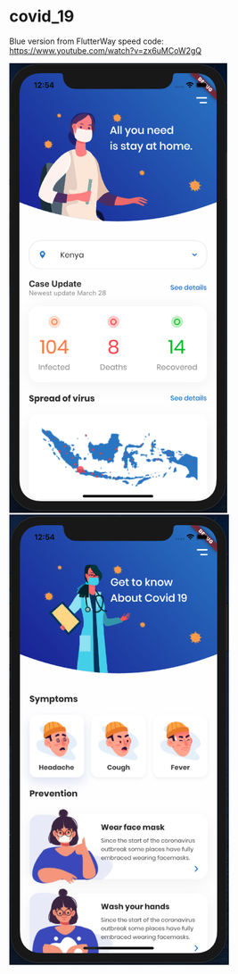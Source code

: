 # covid_19

Blue version from FlutterWay speed code: https://www.youtube.com/watch?v=zx6uMCoW2gQ

![Home Screen](https://raw.githubusercontent.com/jmkitavi/flutter-covid19-blue/master/docs/images/home_screen.png)    ![Info Screen](https://raw.githubusercontent.com/jmkitavi/flutter-covid19-blue/master/docs/images/info_screen.png)

